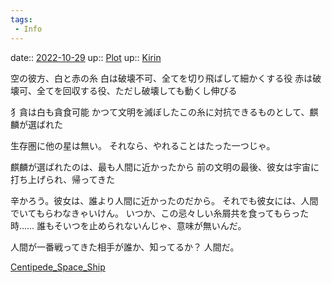 ```yaml
---
tags:
 - Info
---
```


date:: [2022-10-29](Daily_Note/2022-10-29.md)
up:: [Plot](Bar/Novel/Chaos/Plot.md)
up:: [Kirin](Bar/Novel/Nacaria/Kirin.md)

空の彼方、白と赤の糸
白は破壊不可、全てを切り飛ばして細かくする役
赤は破壊可、全てを回収する役、ただし破壊しても動くし伸びる

犭貪は白も貪食可能
かつて文明を滅ぼしたこの糸に対抗できるものとして、麒麟が選ばれた


生存圏に他の星は無い。
それなら、やれることはたった一つじゃ。


麒麟が選ばれたのは、最も人間に近かったから
前の文明の最後、彼女は宇宙に打ち上げられ、帰ってきた


辛かろう。彼女は、誰より人間に近かったのだから。
それでも彼女には、人間でいてもらわなきゃいけん。
いつか、この忌々しい糸屑共を食ってもらった時……
誰もそいつを止められないんじゃ、意味が無いんだ。


人間が一番戦ってきた相手が誰か、知ってるか？
人間だ。

[Centipede_Space_Ship](../Bar/Novel/Nacaria/Centipede_Space_Ship.md)